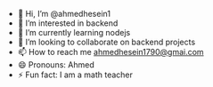 - 👋 Hi, I’m @ahmedhesein1
- 👀 I’m interested in backend 
- 🌱 I’m currently learning nodejs
- 💞️ I’m looking to collaborate on backend projects
- 📫 How to reach me ahmedhesein1790@gmai.com
- 😄 Pronouns: Ahmed
- ⚡ Fun fact: I am a math teacher

<!---
ahmedhesein1/ahmedhesein1 is a ✨ special ✨ repository because its `README.md` (this file) appears on your GitHub profile.
You can click the Preview link to take a look at your changes.
--->
